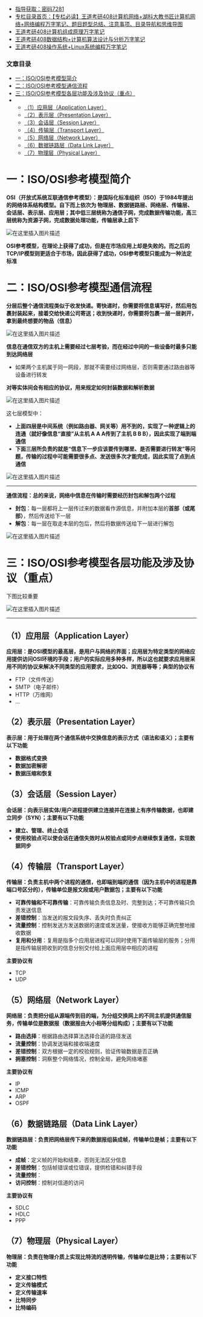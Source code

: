  

- [指导获取：密码7281](https://url18.ctfile.com/f/22722418-803125355-edf378)
- [专栏目录首页：【专栏必读】王道考研408计算机网络+湖科大教书匠计算机网络+网络编程万字笔记、题目题型总结、注意事项、目录导航和思维导图](https://zhangxing-tech.blog.csdn.net/article/details/125668174)
- [王道考研408计算机组成原理万字笔记](https://zhangxing-tech.blog.csdn.net/article/details/120664162?spm=1001.2014.3001.5502)
- [王道考研408数据结构+计算机算法设计与分析万字笔记](https://blog.csdn.net/qq_39183034/article/details/121501138?spm=1001.2014.3001.5501)
- [王道考研408操作系统+Linux系统编程万字笔记](https://zhangxing-tech.blog.csdn.net/article/details/121004242?spm=1001.2014.3001.5502)

### 文章目录

- [一：ISO/OSI参考模型简介](#ISOOSI_11)
- [二：ISO/OSI参考模型通信流程](#ISOOSI_22)
- [三：ISO/OSI参考模型各层功能及涉及协议（重点）](#ISOOSI_67)
- - [（1）应用层（Application Layer）](#1Application_Layer_76)
  - [（2）表示层（Presentation Layer）](#2Presentation_Layer_90)
  - [（3）会话层（Session Layer）](#3Session_Layer_99)
  - [（4）传输层（Transport Layer）](#4Transport_Layer_108)
  - [（5）网络层（Network Layer）](#5Network_Layer_124)
  - [（6）数据链路层（Data Link Layer）](#6Data_Link_Layer_146)
  - [（7）物理层（Physical Layer）](#7Physical_Layer_162)

# 一：ISO/OSI参考模型简介

**OSI（开放式系统互联通信参考模型）：是国际化标准组织（ISO）于1984年提出的网络体系结构模型。自下而上依次为 **物理层、数据链路层、网络层、传输层、会话层、表示层、应用层；其中低三层统称为**通信子网，完成数据传输功能，高三层统称为资源子网，完成数据处理功能，传输层承上启下**

![在这里插入图片描述](https://ziquyun.com/main/csdn/img?url=https%3A%2F%2Fimg-blog.csdnimg.cn%2F4d936137f98a48b087ccf60ff142af6d.png%3Fx-oss-process%3Dimage%2Fwatermark%2Ctype_d3F5LXplbmhlaQ%2Cshadow_50%2Ctext_Q1NETiBA5b-r5LmQ5rGf5rmW%2Csize_20%2Ccolor_FFFFFF%2Ct_70%2Cg_se%2Cx_16&rfUrl=https%3A%2F%2Fzhangxing-tech.blog.csdn.net%2Farticle%2Fdetails%2F124284720)

**OSI参考模型，在理论上获得了成功，但是在市场应用上却是失败的。而之后的TCP/IP模型则更适合于市场，因此获得了成功，OSI参考模型只能成为一种法定标准**

# 二：ISO/OSI参考模型通信流程

**分层后整个通信流程类似于收发快递。寄快递时，你需要将信息填写好，然后用包裹封装起来，接着交给快递公司寄送；收到快递时，你需要将包裹一层一层剥开，拿到最终想要的物品（信息）**

![在这里插入图片描述](https://ziquyun.com/main/csdn/img?url=https%3A%2F%2Fimg-blog.csdnimg.cn%2Ff517f4b15f0f4c9fac8fd34f82e49520.png%3Fx-oss-process%3Dimage%2Fwatermark%2Ctype_d3F5LXplbmhlaQ%2Cshadow_50%2Ctext_Q1NETiBA5b-r5LmQ5rGf5rmW%2Csize_20%2Ccolor_FFFFFF%2Ct_70%2Cg_se%2Cx_16&rfUrl=https%3A%2F%2Fzhangxing-tech.blog.csdn.net%2Farticle%2Fdetails%2F124284720)

**信息在通信双方的主机上需要经过七层考验，而在经过中间的一些设备时最多只能到达网络层**

- 如果两个主机属于同一网段，那就不需要经过网络层，否则需要通过路由器等设备进行转发

**对等实体间会有相应的协议，用来规定如何封装数据和解析数据**

![在这里插入图片描述](https://ziquyun.com/main/csdn/img?url=https%3A%2F%2Fimg-blog.csdnimg.cn%2F6a1700409f8a43eba2f1e02a6096958c.png%3Fx-oss-process%3Dimage%2Fwatermark%2Ctype_d3F5LXplbmhlaQ%2Cshadow_50%2Ctext_Q1NETiBA5b-r5LmQ5rGf5rmW%2Csize_20%2Ccolor_FFFFFF%2Ct_70%2Cg_se%2Cx_16&rfUrl=https%3A%2F%2Fzhangxing-tech.blog.csdn.net%2Farticle%2Fdetails%2F124284720)

这七层模型中：

- **上面四层是中间系统（例如路由器、网关等）用不到的，实现了一种逻辑上的连通（就好像信息“直接”从主机 A A A传到了主机 B B B），因此实现了端到端通信**
- **下面三层所负责的就是“信息下一步应该要传到哪里、是否需要进行转发”等问题，传输的过程中可能需要很多点、发送很多次才能完成，因此实现了点到点通信**

![在这里插入图片描述](https://ziquyun.com/main/csdn/img?url=https%3A%2F%2Fimg-blog.csdnimg.cn%2F1088f65bf601409baa950745fb985adc.png%3Fx-oss-process%3Dimage%2Fwatermark%2Ctype_d3F5LXplbmhlaQ%2Cshadow_50%2Ctext_Q1NETiBA5b-r5LmQ5rGf5rmW%2Csize_20%2Ccolor_FFFFFF%2Ct_70%2Cg_se%2Cx_16&rfUrl=https%3A%2F%2Fzhangxing-tech.blog.csdn.net%2Farticle%2Fdetails%2F124284720)

---

**通信流程：总的来说，网络中信息在传输时需要经历封包和解包两个过程**

- **封包**：每一层都将上一层传过来的数据看作源信息，并附加本层的**首部（或尾部）**，然后传送给下一层
- **解包**：每一层在取走本层的包后，然后将数据传送给下一层进行解包

![在这里插入图片描述](https://ziquyun.com/main/csdn/img?url=https%3A%2F%2Fimg-blog.csdnimg.cn%2Fba322011ce7a43a1b1fb4dc8383a9794.png%3Fx-oss-process%3Dimage%2Fwatermark%2Ctype_d3F5LXplbmhlaQ%2Cshadow_50%2Ctext_Q1NETiBA5b-r5LmQ5rGf5rmW%2Csize_20%2Ccolor_FFFFFF%2Ct_70%2Cg_se%2Cx_16&rfUrl=https%3A%2F%2Fzhangxing-tech.blog.csdn.net%2Farticle%2Fdetails%2F124284720)

# 三：ISO/OSI参考模型各层功能及涉及协议（重点）

下图比较重要

![在这里插入图片描述](https://ziquyun.com/main/csdn/img?url=https%3A%2F%2Fimg-blog.csdnimg.cn%2F6cc1391e084d44f9a54bc609d5aba006.png%3Fx-oss-process%3Dimage%2Fwatermark%2Ctype_d3F5LXplbmhlaQ%2Cshadow_50%2Ctext_Q1NETiBA5b-r5LmQ5rGf5rmW%2Csize_20%2Ccolor_FFFFFF%2Ct_70%2Cg_se%2Cx_16&rfUrl=https%3A%2F%2Fzhangxing-tech.blog.csdn.net%2Farticle%2Fdetails%2F124284720)

---

## （1）应用层（Application Layer）

**应用层：是OSI模型的最高层，是用户与网络的界面；应用层为特定类型的网络应用提供访问OSI环境的手段；用户的实际应用多种多样，所以这也就要求应用层采用不同的协议来解决不同类型的应用要求，比如QQ、浏览器等等；典型的协议有**

- FTP（文件传送）
- SMTP（电子邮件）
- HTTP（万维网）
- …

## （2）表示层（Presentation Layer）

**表示层：用于处理在两个通信系统中交换信息的表示方式（语法和语义）；主要有以下功能**

- **数据格式变换**
- **数据加密解密**
- **数据压缩和恢复**

## （3）会话层（Session Layer）

**会话层：向表示层实体/用户进程提供建立连接并在连接上有序传输数据，也即建立同步（SYN）；主要有以下功能**

- **建立、管理、终止会话**
- **使用校验点可以使会话在通信失效时从校验点或同步点继续恢复通信，实现数据同步**

## （4）传输层（Transport Layer）

**传输层：负责主机中两个进程的通信，也即端到端的通信（因为主机中的进程是靠端口号区分的），传输单位是报文段或用户数据包；主要有以下功能**

- **可靠传输和不可靠传输**：可靠传输负责信息及时、完整到达；不可靠传输只负责发送信息
- **差错控制**：当发送的报文段失序、丢失时负责纠正
- **流量控制**：控制发送方发送数据的速度或发送量，使接收方能够正确完整地接收数据
- **复用和分用**：复用是指多个应用层进程可以同时使用下面传输层的服务；分用是指传输层把收到的信息分别交付给上面应用层中相应的进程

**主要协议有**

- TCP
- UDP

## （5）网络层（Network Layer）

**网络层：负责把分组从源端传到目的端，为分组交换网上的不同主机提供通信服务，传输单位是数据报（数据报由大小相等分组构成）；主要有以下功能**

- **路由选择**：根据路由选择算法选择合适的路径发送
- **流量控制**：协调发送端和接收端速度
- **差错控制**：双方根据一定的校验规则，验证传输数据是否正确
- **拥塞控制**：洞察整个网络情况，控制全局，避免网络堵塞

**主要协议有**

- IP
- ICMP
- ARP
- OSPF

## （6）数据链路层（Data Link Layer）

**数据链路层：负责把网络层传下来的数据报组装成帧，传输单位是帧；主要有以下功能**

- **成帧**：定义帧的开始和结束，否则无法区分信息
- **差错控制**：包括帧错误或位错误，提供检错和纠错手段
- **流量控制**：
- **访问控制**：控制对信道的访问

**主要协议有**

- SDLC
- HDLC
- PPP

## （7）物理层（Physical Layer）

**物理层：负责在物理介质上实现比特流的透明传输，传输单位是比特；主要有以下功能**

- **定义接口特性**
- **定义传输模式**
- **定义传输速率**
- **比特同步**
- **比特编码**